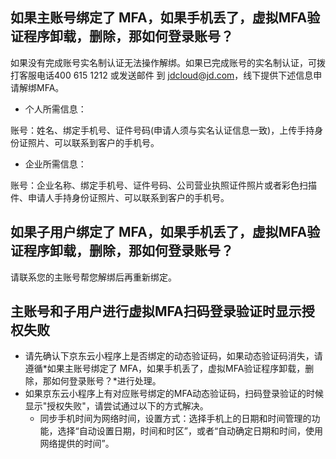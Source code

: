 ## 如果主账号绑定了 MFA，如果手机丢了，虚拟MFA验证程序卸载，删除，那如何登录账号？

如果没有完成账号实名制认证无法操作解绑。如果已完成账号的实名制认证，可拨打客服电话400 615 1212 或发送邮件 到 jdcloud@jd.com，线下提供下述信息申请解绑MFA。

- 个人所需信息：

账号：姓名、绑定手机号、证件号码(申请人须与实名认证信息一致)，上传手持身份证照片、可以联系到客户的手机号。

- 企业所需信息：

账号：企业名称、绑定手机号、证件号码、公司营业执照证件照片或者彩色扫描件、申请人手持身份证照片、可以联系到客户的手机号。

## 如果子用户绑定了 MFA，如果手机丢了，虚拟MFA验证程序卸载，删除，那如何登录账号？

请联系您的主账号帮您解绑后再重新绑定。

## 主账号和子用户进行虚拟MFA扫码登录验证时显示授权失败

- 请先确认下京东云小程序上是否绑定的动态验证码，如果动态验证码消失，请遵循*如果主账号绑定了 MFA，如果手机丢了，虚拟MFA验证程序卸载，删除，那如何登录账号？*进行处理。
- 如果京东云小程序上有对应账号绑定的MFA动态验证码，扫码登录验证的时候显示"授权失败"，请尝试通过以下的方式解决。
  - 同步手机时间为网络时间，设置方式：选择手机上的日期和时间管理的功能，选择“自动设置日期，时间和时区”，或者“自动确定日期和时间，使用网络提供的时间”。
